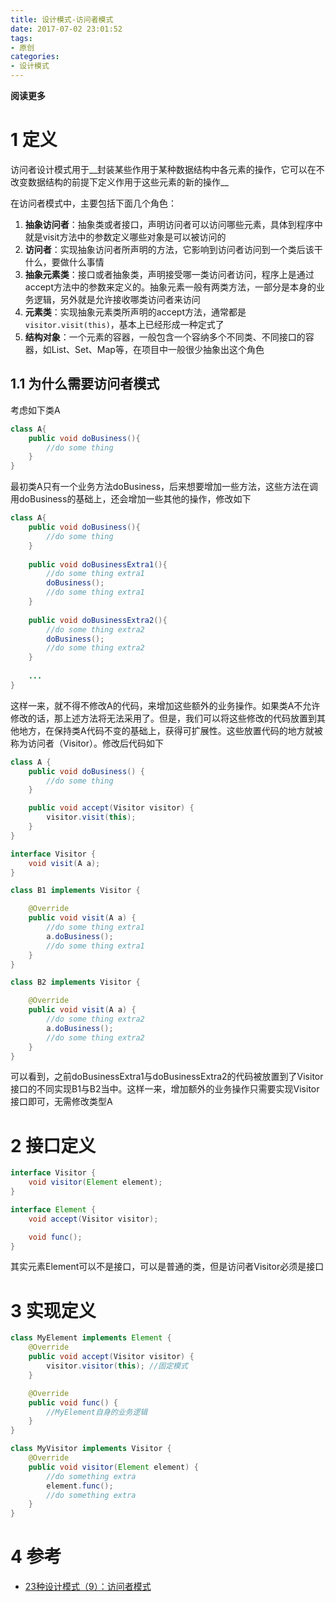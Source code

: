 ```yaml
---
title: 设计模式-访问者模式
date: 2017-07-02 23:01:52
tags: 
- 原创
categories: 
- 设计模式
---
```


__阅读更多__

<!--more-->

# 1 定义

访问者设计模式用于__封装某些作用于某种数据结构中各元素的操作，它可以在不改变数据结构的前提下定义作用于这些元素的新的操作__

在访问者模式中，主要包括下面几个角色：

1. __抽象访问者__：抽象类或者接口，声明访问者可以访问哪些元素，具体到程序中就是visit方法中的参数定义哪些对象是可以被访问的
1. __访问者__：实现抽象访问者所声明的方法，它影响到访问者访问到一个类后该干什么，要做什么事情
1. __抽象元素类__：接口或者抽象类，声明接受哪一类访问者访问，程序上是通过accept方法中的参数来定义的。抽象元素一般有两类方法，一部分是本身的业务逻辑，另外就是允许接收哪类访问者来访问
1. __元素类__：实现抽象元素类所声明的accept方法，通常都是`visitor.visit(this)`，基本上已经形成一种定式了
1. __结构对象__：一个元素的容器，一般包含一个容纳多个不同类、不同接口的容器，如List、Set、Map等，在项目中一般很少抽象出这个角色

## 1.1 为什么需要访问者模式

考虑如下类A

```Java
class A{
    public void doBusiness(){
        //do some thing
    }
}
```

最初类A只有一个业务方法doBusiness，后来想要增加一些方法，这些方法在调用doBusiness的基础上，还会增加一些其他的操作，修改如下

```Java
class A{
    public void doBusiness(){
        //do some thing
    }
    
    public void doBusinessExtra1(){
        //do some thing extra1
        doBusiness();
        //do some thing extra1
    }
    
    public void doBusinessExtra2(){
        //do some thing extra2
        doBusiness();
        //do some thing extra2
    }
    
    ...
}
```

这样一来，就不得不修改A的代码，来增加这些额外的业务操作。如果类A不允许修改的话，那上述方法将无法采用了。但是，我们可以将这些修改的代码放置到其他地方，在保持类A代码不变的基础上，获得可扩展性。这些放置代码的地方就被称为访问者（Visitor）。修改后代码如下

```Java
class A {
    public void doBusiness() {
        //do some thing
    }

    public void accept(Visitor visitor) {
        visitor.visit(this);
    }
}

interface Visitor {
    void visit(A a);
}

class B1 implements Visitor {

    @Override
    public void visit(A a) {
        //do some thing extra1
        a.doBusiness();
        //do some thing extra1
    }
}

class B2 implements Visitor {

    @Override
    public void visit(A a) {
        //do some thing extra2
        a.doBusiness();
        //do some thing extra2
    }
}
```

可以看到，之前doBusinessExtra1与doBusinessExtra2的代码被放置到了Visitor接口的不同实现B1与B2当中。这样一来，增加额外的业务操作只需要实现Visitor接口即可，无需修改类型A

# 2 接口定义

```Java
interface Visitor {
    void visitor(Element element);
}

interface Element {
    void accept(Visitor visitor);

    void func();
}
```

其实元素Element可以不是接口，可以是普通的类，但是访问者Visitor必须是接口

# 3 实现定义

```Java
class MyElement implements Element {
    @Override
    public void accept(Visitor visitor) {
        visitor.visitor(this); //固定模式
    }

    @Override
    public void func() {
        //MyElement自身的业务逻辑
    }
}

class MyVisitor implements Visitor {
    @Override
    public void visitor(Element element) {
        //do something extra
        element.func();
        //do something extra
    }
}

```

# 4 参考

* [23种设计模式（9）：访问者模式](http://blog.csdn.net/zhengzhb/article/details/7489639)
